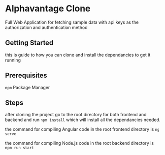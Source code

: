 # Alphavantage Clone
Full Web Application for fetching sample data with api keys as the authorization and authentication method
## Getting Started
this is guide to how you can clone and install the dependancies to get it running
## Prerequisites
```npm``` Package Manager
## Steps
after cloning the project go to the root directory for both frontend and backend and run ```npm install``` which will install all the dependancies needed.

the command for compiling Angular code in the root frontend directory is ```ng serve```

the command for compiling Node.js code in the root backend directory is ```npm run start```
